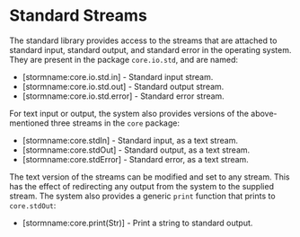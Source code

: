 Standard Streams
================

The standard library provides access to the streams that are attached to standard input, standard
output, and standard error in the operating system. They are present in the package `core.io.std`,
and are named:

- [stormname:core.io.std.in] - Standard input stream.
- [stormname:core.io.std.out] - Standard output stream.
- [stormname:core.io.std.error] - Standard error stream.


For text input or output, the system also provides versions of the above-mentioned three streams in
the `core` package:

- [stormname:core.stdIn] - Standard input, as a text stream.
- [stormname:core.stdOut] - Standard output, as a text stream.
- [stormname:core.stdError] - Standard error, as a text stream.

The text version of the streams can be modified and set to any stream. This has the effect of
redirecting any output from the system to the supplied stream. The system also provides a generic
`print` function that prints to `core.stdOut`:

- [stormname:core.print(Str)] - Print a string to standard output.
